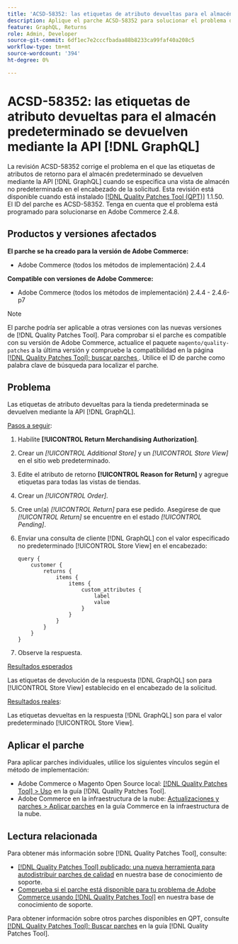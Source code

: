 ```yaml
---
title: 'ACSD-58352: las etiquetas de atributo devueltas para el almacén predeterminado se devuelven mediante [!DNL GraphQL] API'
description: Aplique el parche ACSD-58352 para solucionar el problema de Adobe Commerce donde las etiquetas de atributos de devolución para el almacén predeterminado se devuelven mediante la API  [!DNL GraphQL]  cuando se especifica una vista de almacén no predeterminada en el encabezado de la solicitud.
feature: GraphQL, Returns
role: Admin, Developer
source-git-commit: 6df1ec7e2cccfbadaa88b8233ca99faf40a208c5
workflow-type: tm+mt
source-wordcount: '394'
ht-degree: 0%

---
```



# ACSD-58352: las etiquetas de atributo devueltas para el almacén predeterminado se devuelven mediante la API [!DNL GraphQL]

La revisión ACSD-58352 corrige el problema en el que las etiquetas de atributos de retorno para el almacén predeterminado se devuelven mediante la API [!DNL GraphQL] cuando se especifica una vista de almacén no predeterminada en el encabezado de la solicitud. Esta revisión está disponible cuando está instalado [[!DNL Quality Patches Tool (QPT)]](/help/announcements/adobe-commerce-announcements/magento-quality-patches-released-new-tool-to-self-serve-quality-patches.md) 1.1.50. El ID del parche es ACSD-58352. Tenga en cuenta que el problema está programado para solucionarse en Adobe Commerce 2.4.8.

## Productos y versiones afectados

**El parche se ha creado para la versión de Adobe Commerce:**

* Adobe Commerce (todos los métodos de implementación) 2.4.4

**Compatible con versiones de Adobe Commerce:**

* Adobe Commerce (todos los métodos de implementación) 2.4.4 - 2.4.6-p7

>[!NOTE]
>
>El parche podría ser aplicable a otras versiones con las nuevas versiones de [!DNL Quality Patches Tool]. Para comprobar si el parche es compatible con su versión de Adobe Commerce, actualice el paquete `magento/quality-patches` a la última versión y compruebe la compatibilidad en la página [[!DNL Quality Patches Tool]: buscar parches ](https://experienceleague.adobe.com/tools/commerce-quality-patches/index.html?lang=es). Utilice el ID de parche como palabra clave de búsqueda para localizar el parche.

## Problema

Las etiquetas de atributo devueltas para la tienda predeterminada se devuelven mediante la API [!DNL GraphQL].

<u>Pasos a seguir</u>:

1. Habilite **[!UICONTROL Return Merchandising Authorization]**.
1. Crear un *[!UICONTROL Additional Store]* y un *[!UICONTROL Store View]* en el sitio web predeterminado.
1. Edite el atributo de retorno **[!UICONTROL Reason for Return]** y agregue etiquetas para todas las vistas de tiendas.
1. Crear un *[!UICONTROL Order]*.
1. Cree un(a) *[!UICONTROL Return]* para ese pedido. Asegúrese de que *[!UICONTROL Return]* se encuentre en el estado *[!UICONTROL Pending]*.
1. Enviar una consulta de cliente [!DNL GraphQL] con el valor especificado no predeterminado [!UICONTROL Store View] en el encabezado:

   ```
   query {
       customer {
           returns {
               items {
                   items {
                       custom_attributes {
                           label
                           value
                       }
                   }
               }
           }
       }
   }
   ```

1. Observe la respuesta.

<u>Resultados esperados</u>

Las etiquetas de devolución de la respuesta [!DNL GraphQL] son para [!UICONTROL Store View] establecido en el encabezado de la solicitud.

<u>Resultados reales</u>:

Las etiquetas devueltas en la respuesta [!DNL GraphQL] son para el valor predeterminado [!UICONTROL Store View].

## Aplicar el parche

Para aplicar parches individuales, utilice los siguientes vínculos según el método de implementación:

* Adobe Commerce o Magento Open Source local: [[!DNL Quality Patches Tool] > Uso](https://experienceleague.adobe.com/docs/commerce-operations/tools/quality-patches-tool/usage.html?lang=es) en la guía [!DNL Quality Patches Tool].
* Adobe Commerce en la infraestructura de la nube: [Actualizaciones y parches > Aplicar parches](https://experienceleague.adobe.com/docs/commerce-cloud-service/user-guide/develop/upgrade/apply-patches.html?lang=es) en la guía Commerce en la infraestructura de la nube.

## Lectura relacionada

Para obtener más información sobre [!DNL Quality Patches Tool], consulte:

* [[!DNL Quality Patches Tool] publicado: una nueva herramienta para autodistribuir parches de calidad](/help/announcements/adobe-commerce-announcements/magento-quality-patches-released-new-tool-to-self-serve-quality-patches.md) en nuestra base de conocimiento de soporte.
* [Comprueba si el parche está disponible para tu problema de Adobe Commerce usando [!DNL Quality Patches Tool]](/help/support-tools/patches-available-in-qpt-tool/check-patch-for-magento-issue-with-magento-quality-patches.md) en nuestra base de conocimiento de soporte.

Para obtener información sobre otros parches disponibles en QPT, consulte [[!DNL Quality Patches Tool]: Buscar parches](https://experienceleague.adobe.com/tools/commerce-quality-patches/index.html?lang=es) en la guía [!DNL Quality Patches Tool].
